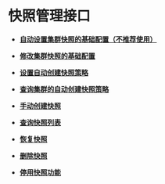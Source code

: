# 快照管理接口<a name="css_03_0010"></a>

-   **[自动设置集群快照的基础配置（不推荐使用）](自动设置集群快照的基础配置（不推荐使用）.md)**  

-   **[修改集群快照的基础配置](修改集群快照的基础配置.md)**  

-   **[设置自动创建快照策略](设置自动创建快照策略.md)**  

-   **[查询集群的自动创建快照策略](查询集群的自动创建快照策略.md)**  

-   **[手动创建快照](手动创建快照.md)**  

-   **[查询快照列表](查询快照列表.md)**  

-   **[恢复快照](恢复快照.md)**  

-   **[删除快照](删除快照.md)**  

-   **[停用快照功能](停用快照功能.md)**  


